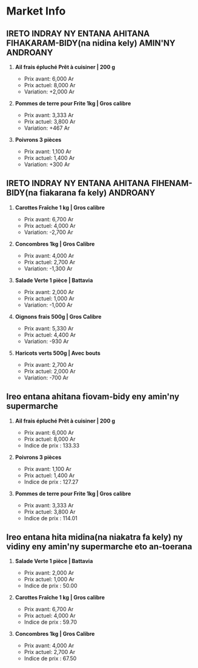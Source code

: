 # Market Info

## IRETO INDRAY NY ENTANA AHITANA FIHAKARAM-BIDY(na nidina kely) AMIN'NY ANDROANY

1. **Ail frais épluché Prêt à cuisiner | 200 g**
   - Prix avant: 6,000 Ar
   - Prix actuel: 8,000 Ar
   - Variation: +2,000 Ar

2. **Pommes de terre pour Frite 1kg | Gros calibre**
   - Prix avant: 3,333 Ar
   - Prix actuel: 3,800 Ar
   - Variation: +467 Ar

3. **Poivrons 3 pièces**
   - Prix avant: 1,100 Ar
   - Prix actuel: 1,400 Ar
   - Variation: +300 Ar

## IRETO INDRAY NY ENTANA AHITANA FIHENAM-BIDY(na fiakarana fa kely) ANDROANY

1. **Carottes Fraîche 1 kg | Gros calibre**
   - Prix avant: 6,700 Ar
   - Prix actuel: 4,000 Ar
   - Variation: -2,700 Ar

2. **Concombres 1kg | Gros Calibre**
   - Prix avant: 4,000 Ar
   - Prix actuel: 2,700 Ar
   - Variation: -1,300 Ar

3. **Salade Verte 1 pièce | Battavia**
   - Prix avant: 2,000 Ar
   - Prix actuel: 1,000 Ar
   - Variation: -1,000 Ar

4. **Oignons frais 500g | Gros Calibre**
   - Prix avant: 5,330 Ar
   - Prix actuel: 4,400 Ar
   - Variation: -930 Ar

5. **Haricots verts 500g | Avec bouts**
   - Prix avant: 2,700 Ar
   - Prix actuel: 2,000 Ar
   - Variation: -700 Ar

## Ireo entana ahitana fiovam-bidy eny amin'ny supermarche

1. **Ail frais épluché Prêt à cuisiner | 200 g**
   - Prix avant: 6,000 Ar
   - Prix actuel: 8,000 Ar
   - Indice de prix : 133.33

2. **Poivrons 3 pièces**
   - Prix avant: 1,100 Ar
   - Prix actuel: 1,400 Ar
   - Indice de prix : 127.27

3. **Pommes de terre pour Frite 1kg | Gros calibre**
   - Prix avant: 3,333 Ar
   - Prix actuel: 3,800 Ar
   - Indice de prix : 114.01

## Ireo entana hita midina(na niakatra fa kely) ny vidiny eny amin'ny supermarche eto an-toerana

1. **Salade Verte 1 pièce | Battavia**
   - Prix avant: 2,000 Ar
   - Prix actuel: 1,000 Ar
   - Indice de prix : 50.00

2. **Carottes Fraîche 1 kg | Gros calibre**
   - Prix avant: 6,700 Ar
   - Prix actuel: 4,000 Ar
   - Indice de prix : 59.70

3. **Concombres 1kg | Gros Calibre**
   - Prix avant: 4,000 Ar
   - Prix actuel: 2,700 Ar
   - Indice de prix : 67.50

